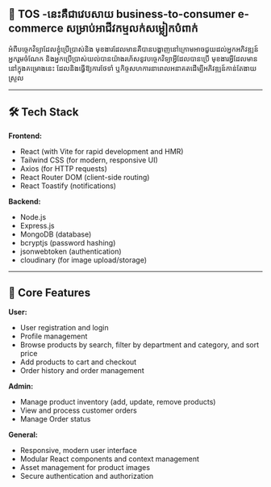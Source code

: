 ## 🛒 TOS -នេះគឺជាវេបសាយ business-to-consumer e-commerce សម្រាប់អាជីវកម្មលក់សម្លៀកបំពាក់

អំពីបច្ចេកវិទ្យាដែលខ្ងុំប្រើប្រាស់និង មុខងារដែលមានគឺបានបង្ហាញនៅក្រោមអាចជួយដល់អ្នកអភិវឌ្ឍន៍ អ្នករួមចំណែក និងអ្នកប្រើប្រាស់យល់បានយ៉ាងរហ័សនូវបច្ចេកវិទ្យាអ្វីដែលបានប្រើ មុខងារអ្វីដែលមាននៅក្នុងគម្រោងនេះ ដែលនិងធ្វើឱ្យការថែទាំ ឬកិច្ចសហការនាពេលអនាគតដើម្បីអភិវឌ្ឍន៍កាន់តែងាយស្រួល

---

## 🛠 Tech Stack

**Frontend:**
- React (with Vite for rapid development and HMR)
- Tailwind CSS (for modern, responsive UI)
- Axios (for HTTP requests)
- React Router DOM (client-side routing)
- React Toastify (notifications)

**Backend:**
- Node.js 
- Express.js
- MongoDB (database)
- bcryptjs (password hashing)
- jsonwebtoken (authentication)
- cloudinary (for image upload/storage)

---

## 🚀 Core Features

**User:**
- User registration and login
- Profile management
- Browse products by search, filter by department and category, and sort price
- Add products to cart and checkout
- Order history and order management

**Admin:**
- Manage product inventory (add, update, remove products)
- View and process customer orders
- Manage Order status

**General:**
- Responsive, modern user interface
- Modular React components and context management
- Asset management for product images
- Secure authentication and authorization
